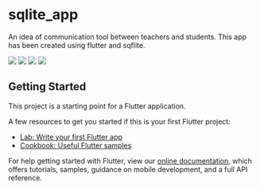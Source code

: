 # sqlite_app

An idea of communication tool between teachers and students.
This app has been created using flutter and sqflite.

![](https://github.com/ElmouradiAmine/student-app/blob/master/screenshots/Capture%20d’écran%202019-05-07%20à%2015.11.33.png)
![](https://github.com/ElmouradiAmine/student-app/blob/master/screenshots/Capture%20d’écran%202019-05-07%20à%2015.12.00.png)
![](https://github.com/ElmouradiAmine/student-app/blob/master/screenshots/Capture%20d’écran%202019-05-07%20à%2015.12.16.png)
![](https://github.com/ElmouradiAmine/student-app/blob/master/screenshots/Capture%20d’écran%202019-05-07%20à%2015.12.30.png)

## Getting Started

This project is a starting point for a Flutter application.

A few resources to get you started if this is your first Flutter project:

- [Lab: Write your first Flutter app](https://flutter.io/docs/get-started/codelab)
- [Cookbook: Useful Flutter samples](https://flutter.io/docs/cookbook)

For help getting started with Flutter, view our 
[online documentation](https://flutter.io/docs), which offers tutorials, 
samples, guidance on mobile development, and a full API reference.
